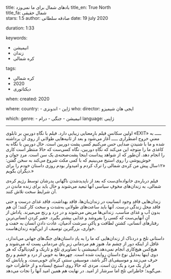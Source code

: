 
title: بادهای شمال برای ما نمی‌وزد
title_en: True North   
title_fa: شمال حقیقی  
stars: 1.5
author: صادقه سلطانی
date: 19 july 2020

duration: 1:33

keywords:
  - انیمیشن
  - زندان
  - کره شمالی 

tags:
  - کره شمالی
  - 2020
  - دیکتاتوری  

when:
  created: 2020

where:
  country:
    - ژاپن
    - اندونزی
who:
  director: ایجی هان شیمیزو

which:
  genre:
    - انیمیشن
    - جنگی
    - درام
  language: ژاپنی

---

اولین سکانس فیلم بارِمعنایی زیبایی دارد. فیلم با نگاه‌ِ دوربین بر تابلوی «EXIT» ـــــ به معنیِ خروج اضطراری ـــــ آغاز می‌شود و بعد از ثانیه‌هایی طولانی از روی آن برداشته شده و ما با شنیدنِ صدایی حس می‌کنیم کسی پشت دوربین است. حال دوربین با نگاه به کاغذی ما را متوجه این می‌کند که نگاهِ دوربین، نگاه کسی‌ست که حالا منتظر است کاری را انجام دهد. آن‌طور که از شواهد پیداست اینجا پشت‌صحنه‌ی یک سن است. مردِ جوان و خوش‌پوشی را روی استیج می‌بینیم که با کمی مکث شروع می‌کند به سخن گفتن: «۱۲سال پیش من کره‌ی شمالی را ترک کردم و امیدوار بودم روزی داستان خودم را برای دیگران بگویم.»

فیلم درباره‌ی خانواده‌ای‌ست که بعد از ناپدیدشدن ناگهانی پدرشان توسط رژیم کره‌‌ی شمالی، به زندان‌های مخوفِ سیاسی آنها تبعید می‌شوند و حال باید برای زنده ماندن در آن شرایط سخت تلاش کنند.

زندان‌هایی فاقدِ وجود انسانیت در زندان‌بان‌ها، فاقد بهداشت، فاقد غذای درست و حتی فاقد محل زندگی درست. آنها باید ساعت‌های طولانی به‌شدت و سخت کار کنند؛ آن هم بدون آب و غذای مناسب. زندانی‌ها مریض می‌شوند و در درد و رنج می‌میرند. پاداش از آنِ آنهایی‌ست که کسی را بفروشد و غذایی بیشتر بگیرد. حقیر کردنِ انسانی‌ترینِ رفتارهای انسانی،  کشتنِ لطافت و پاکیِ سرشت آدمیان، عادت دادنِ انسان به خفت و خواری، بزرگترین توصیف از این‌گونه زندان‌هاست.

داستانی تلخ و دردناک از زندان‌هایی که ما را به یادِ داستان‌های جنگ‌های جهانی می‌اندازد، غافل از اینکه دور از چشم ما، هنوز هم مردمانی زیرِ پایِ مردمانی پست له می‌شوند و هیچ‌کس هیچ‌کاری انجام نمی‌دهد.انیمیشنی با تصاویری تلخ و تاریک و ‌کم‌دیالوگ‌ که هر دوی اینها به‌دلیل نوع داستانِ روایت شده است. چهره‌ها به خوبی از درد و خشم و رنج حرف می‌زنند و موسیقی‌ای اگر باشد، موسیقیِ سنتیِ کره‌ای خوبی‌ست. و پایانش که فرارِ یک مرد و یک زن است. مردی که حالا روی استیج ایستاده و از خاطرات خود می‌گوید؛ خاطراتی تلخ  اما سرشار از امید. در نهایت هم همین امید آنها را نجات می‌دهد.

